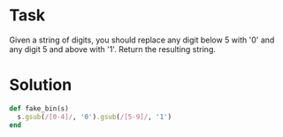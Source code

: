 # Task
Given a string of digits, you should replace any digit below 5 with '0' and any digit 5 and above with '1'. Return the resulting string.

# Solution
```ruby
def fake_bin(s)
  s.gsub(/[0-4]/, '0').gsub(/[5-9]/, '1')
end
```
